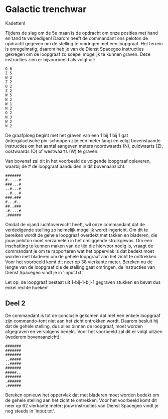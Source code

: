 # Galactic trenchwar
Kadetten! 

Tijdens de slag om de 5e maan is de opdracht om onze posities met hand en tand te verdedigen! Daarom heeft de commandant ons peloton de opdracht gegeven om de stelling te omringen met een loopgraaf. Het terrein is onregelmatig, daarom heb je van de Dienst Spacegeo instructies gekregen om de loopgraaf zo soepel mogelijk te kunnen graven. Deze instructies zien er bijvoorbeeld als volgt uit:

```
O 6
Z 5
W 2
Z 2
O 2
Z 2
W 5
N 2
W 1
N 2
O 2
N 3
W 2
N 2
```

De graafploeg begint met het graven van een 1 bij 1 bij 1 gat (intergalactische pio-schoppen zijn een meter lang) en volgt bovenstaande instructies om het aantal aangeven meters noordwaards (N), zuidwaarts (Z), oostwaards (O) of westwaarts (W) te graven.

Van bovenaf zal dit in het voorbeeld de volgende loopgraaf opleveren, waarbij de # de loopgraaf aanduiden in dit bovenaanzicht:
```
#######
#.....#
###...#
..#...#
..#...#
###.###
#...#..
##..###
.#....#
.######
```

Omdat de vijand luchtoverwicht heeft, wil onze commandant dat de verdedigende stelling zo heimelijk mogelijk wordt ingericht. Om dit te bereiken wordt de gehele loopgraaf overdekt met takken en bladeren, die jouw peloton moet verzamelen in het omliggende struikgewas. Om een inschatting te kunnen maken van de tijd die hiervoor nodig is, vraagt de commandant je om te rapporteren wat het oppervlak is dat bedekt moet worden met bladeren om de gehele loopgraaf aan het zicht te onttrekken. 
Voor het voorbeeld komt dit neer op 38 vierkante meter. Bereken nu de lengte van de loopgraaf die de stelling gaat omringen, de instructies van Dienst Spacegeo vindt je in 'input.txt'.

Let op: de loopgraaf bestaat uit 1-bij-1-bij-1 gegraven stukken en bevat dus enkel rechte hoeken!


## Deel 2
De commandant is tot de conclusie gekomen dat met een enkele loopgraaf zijn commando-tent niet aan het zicht ontrokken wordt. Daarom besluit hij dat de gehele stelling, dus alles binnen de loopgraaf, moet worden afgegraven en vervolgens bedekt. Voor het voorbeeld zal dit er volgt uitzien (wederom bovenaanzicht):
```
#######
#######
#######
..#####
..#####
#######
#####..
#######
.######
.######
```

Bereken opnieuw het oppervlak dat met bladeren moet worden bedekt om de gehele stelling aan het zicht te ontrekken. Voor het voorbeeld komt dit neer op 62 vierkante meter; jouw instructies van Dienst Spacegeo vindt je nog steeds in 'input.txt'.